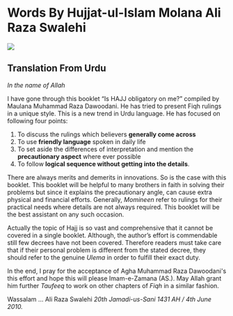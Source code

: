 Words By Hujjat-ul-Islam Molana Ali Raza Swalehi
================================================

![](/sites/default/files/words-by-molana-Swalehi.jpg)

Translation From Urdu
---------------------

*In the name of Allah*

I have gone through this booklet “Is HAJJ obligatory on me?” compiled by
Maulana Muhammad Raza Dawoodani. He has tried to present Fiqh rulings in
a unique style. This is a new trend in Urdu language. He has focused on
following four points:

1. To discuss the rulings which believers **generally come across**
2. To use **friendly language** spoken in daily life
3. To set aside the differences of interpretation and mention the
**precautionary aspect** where ever possible
4. To follow **logical sequence without getting into the details**.

There are always merits and demerits in innovations. So is the case with
this booklet. This booklet will be helpful to many brothers in faith in
solving their problems but since it explains the precautionary angle,
can cause extra physical and financial efforts. Generally, *Momineen*
refer to rulings for their practical needs where details are not always
required. This booklet will be the best assistant on any such occasion.

Actually the topic of Hajj is so vast and comprehensive that it cannot
be covered in a single booklet. Although, the author’s effort is
commendable still few decrees have not been covered. Therefore readers
must take care that if their personal problem is different from the
stated decree, they should refer to the genuine *Ulema* in order to
fulfill their exact duty.

In the end, I pray for the acceptance of Agha Muhammad Raza Dawoodani's
this effort and hope this will please Imam-e-Zamana (AS.). May Allah
grant him further *Taufeeq* to work on other chapters of *Fiqh* in a
similar fashion.

Wassalam ...
Ali Raza Swalehi
*20th* *Jamadi-us-Sani 1431 AH / 4th* *June 2010.*


